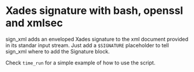 # Xades signature with bash, openssl and xmlsec

sign_xml adds an enveloped Xades signature to the xml document provided in its standar input stream. Just add a `$SIGNATURE` placeholder to tell sign_xml where to add the Signature block.

Check `time_run` for a simple example of how to use the script.
